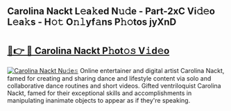 ## Carolina Nackt L𝚎a𝚔ed N𝚞𝚍e - Part-2xC Vi𝚍𝚎o L𝚎a𝚔s - H𝚘𝚝 O𝚗𝚕yf𝚊ns P𝚑𝚘tos jyXnD

# <h2><a href="http://kf6fk8.oniu.top/?m=Carolina+Nackt">🔗👉 🔴 Carolina Nackt P𝚑ot𝚘𝚜 V𝚒d𝚎o</a></h2>

[![Carolina Nackt Nu𝚍e𝚜](https://i.imgur.com/0qMVB7G.gif)](http://kf6fk8.oniu.top/?m=Carolina+Nackt)
Online entertainer and digital artist Carolina Nackt, famed for creating and sharing dance and lifestyle content via solo and collaborative dance routines and short videos. Gifted ventriloquist Carolina Nackt, famed for their exceptional skills and accomplishments in manipulating inanimate objects to appear as if they're speaking.  
